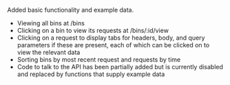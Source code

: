 Added basic functionality and example data.
  * Viewing all bins at /bins
  * Clicking on a bin to view its requests at /bins/:id/view
  * Clicking on a request to display tabs for headers, body, and query
    parameters if these are present, each of which can be clicked
    on to view the relevant data
  * Sorting bins by most recent request and requests by time
  * Code to talk to the API has been partially added but is currently
    disabled and replaced by functions that supply example data
